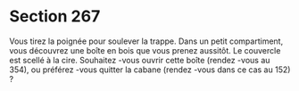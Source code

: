 # Section 267

Vous tirez la poignée pour soulever la trappe. Dans un petit
compartiment, vous découvrez une boîte en bois que vous prenez
aussitôt. Le couvercle est scellé à la cire. Souhaitez -vous ouvrir
cette boîte (rendez -vous au 354), ou préférez -vous quitter la cabane
(rendez -vous dans ce cas au  152) ?